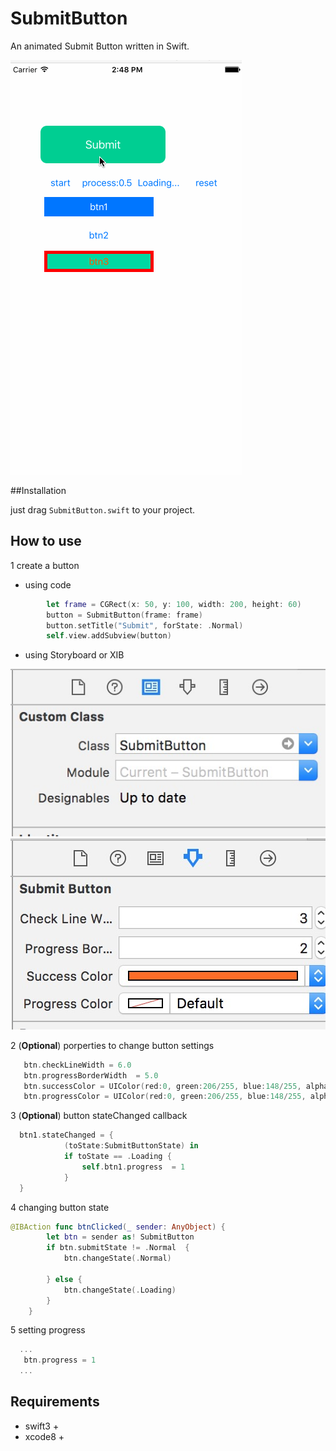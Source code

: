 # SubmitButton

 An animated Submit Button written in Swift.

![preview](./preview/preview.gif)


##Installation

just drag ```SubmitButton.swift``` to your project.


## How to use

1 create a button 

- using code 

```swift
        let frame = CGRect(x: 50, y: 100, width: 200, height: 60)
        button = SubmitButton(frame: frame)
        button.setTitle("Submit", forState: .Normal)
        self.view.addSubview(button)

```

- using Storyboard or XIB

![preview](./preview/s1.png)
![preview](./preview/s2.png)




2  (**Optional**) porperties to change button settings


```swift
   btn.checkLineWidth = 6.0
   btn.progressBorderWidth  = 5.0
   btn.successColor = UIColor(red:0, green:206/255, blue:148/255, alpha:1)
   btn.progressColor = UIColor(red:0, green:206/255, blue:148/255, alpha:1) 
```

3 (**Optional**) button stateChanged callback

``` Swift
  btn1.stateChanged = {
            (toState:SubmitButtonState) in
            if toState == .Loading {
                self.btn1.progress  = 1
            }
  }
```

4 changing button state

```swift
@IBAction func btnClicked(_ sender: AnyObject) {
        let btn = sender as! SubmitButton
        if btn.submitState != .Normal  {
            btn.changeState(.Normal)

        } else {
            btn.changeState(.Loading)
        }
    }
``` 
5 setting progress

```swift
  ...
   btn.progress = 1
  ...
```



## Requirements
- swift3 +
- xcode8 +